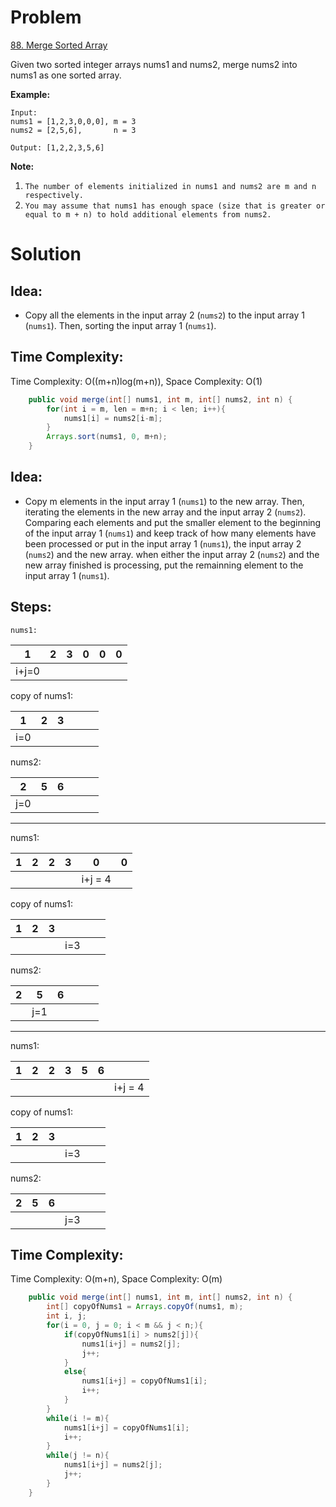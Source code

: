 # Problem
[88. Merge Sorted Array](https://leetcode.com/problems/merge-sorted-array/)

Given two sorted integer arrays nums1 and nums2, merge nums2 into nums1 as one sorted array.
 

**Example:**
```text
Input:
nums1 = [1,2,3,0,0,0], m = 3
nums2 = [2,5,6],       n = 3

Output: [1,2,2,3,5,6]
```

**Note:**

1. ```The number of elements initialized in nums1 and nums2 are m and n respectively.```
2. ```You may assume that nums1 has enough space (size that is greater or equal to m + n) to hold additional elements from nums2.```


# Solution
## Idea:
* Copy all the elements in the input array 2 (```nums2```) to the input array 1 (```nums1```). Then, sorting the input array 1 (```nums1```).
##  Time Complexity:
Time Complexity: O((m+n)log(m+n)), Space Complexity: O(1)

```java
    public void merge(int[] nums1, int m, int[] nums2, int n) {
        for(int i = m, len = m+n; i < len; i++){
            nums1[i] = nums2[i-m];
        }
        Arrays.sort(nums1, 0, m+n);
    }
```

## Idea:
* Copy m elements in the input array 1 (```nums1```) to the new array. Then, iterating the elements in the new array and the input array 2 (```nums2```). Comparing each elements and put the smaller element to the beginning of the input array 1 (```nums1```) and keep track of how many elements have been processed or put in the input array 1 (```nums1```), the input array 2 (```nums2```) and the new array. when either the input array 2 (```nums2```) and the new array finished is processing, put the remainning element to the input array 1 (```nums1```).

## Steps:
```nums1: ```

|  1  | 2 | 3 | 0 | 0 | 0 |
|-----|---|---|---|---|---|
|i+j=0|   |   |   |   |   |

copy of nums1:

| 1  | 2 | 3 |   |   |   |
|----|---|---|---|---|---|
| i=0|   |   |   |   |   |

nums2:

| 2  | 5 | 6 |   |   |   |
|----|---|---|---|---|---|
| j=0|   |   |   |   |   |

----

nums1:

| 1  | 2 | 2 | 3 | 0 | 0 |
|----|---|---|---|---|---|
|    |   |   |   |i+j = 4 |   |

copy of nums1:

| 1  | 2 | 3 |    |   |   |
|----|---|---|----|---|---|
|    |   |   | i=3|   |   |

nums2:

| 2  | 5 | 6 |   |   |   |
|----|---|---|---|---|---|
|    | j=1 |   |   |   |   |

----

nums1: 

| 1  | 2 | 2 | 3 | 5 | 6 |         |
|----|---|---|---|---|---|---------|
|    |   |   |   |   |   | i+j = 4 |

copy of nums1:

| 1  | 2 | 3 |    |   |   |
|----|---|---|----|---|---|
|    |   |   | i=3|   |   |

nums2:

| 2  | 5 | 6 |   |   |   |
|----|---|---|---|---|---|
|    |   |   | j=3 |   |   |

##  Time Complexity:
Time Complexity: O(m+n), Space Complexity: O(m)

```java
    public void merge(int[] nums1, int m, int[] nums2, int n) {
        int[] copyOfNums1 = Arrays.copyOf(nums1, m);
        int i, j;
        for(i = 0, j = 0; i < m && j < n;){
            if(copyOfNums1[i] > nums2[j]){
                nums1[i+j] = nums2[j];
                j++;
            }
            else{
                nums1[i+j] = copyOfNums1[i];
                i++;
            }
        }
        while(i != m){
            nums1[i+j] = copyOfNums1[i];
            i++;
        }
        while(j != n){
            nums1[i+j] = nums2[j];
            j++;
        }
    }
```